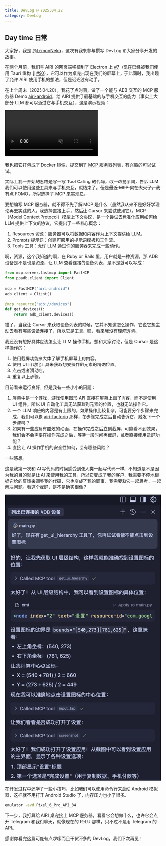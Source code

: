 ```yaml
---
title: DevLog @ 2025.04.22
category: DevLog
---
```


## Day time 日常

大家好，我是 [@LemonNeko](https://github.com/LemonNekoGH)，这次有我来参与撰写 DevLog 和大家分享开发的故事。

在两个月前，我们将 AIRI 的网页端移植到了 Electron 上 [#7](https://github.com/moeru-ai/airi/pull/7)（现在已经被我们使用 Tauri 重构 🤣 [#90](https://github.com/moeru-ai/airi/pull/90)），它可以作为桌宠出现在我们的屏幕上，于此同时，我出现了允许 AIRI 使用手机的想法，但是迟迟没有动手。

在上个周末（2025.04.20），我花了点时间，做了一个能与 ADB 交互的 MCP 服务器 Demo [airi-android](https://github.com/LemonNekoGH/airi-android)，给 AIRI 提供了最基础的与手机交互的能力（事实上大部分 LLM 都可以通过它与手机交互），这是演示视频：

<video controls muted>
  <source src="./assets/cursor-open-settings.mp4">
</video>

我也把它打包成了 Docker 镜像，提交到了 [MCP 服务器列表](https://mcp.so/server/airi-android/lemonnekogh)，有兴趣的可以试试。

实际上我一开始的思路是写一写 Tool Calling 的代码，改一改提示词，告诉 LLM 我们可以使用这些工具来与手机交互，就结束了。~~但是最近 MCP 实在太火了，我有点 FOMO，所以选择了 MCP 来实现它。~~

要想编写 MCP 服务器，就不得不先了解 MCP 是什么（虽然我从来不是好好学理论再去实践的人，我选择直接上手，然后让 Cursor 来尝试使用它）。MCP（Model Context Protocol）模型上下文协议，是一个尝试去标准化应用如何给 LLM 提供上下文的协议，它提出了一些核心概念：

1. Resources 资源：服务器可以将数据和内容作为上下文提供给 LLM。
2. Prompts 提示词：创建可服用的提示词模板和工作流。
3. Tools 工具：允许 LLM 通过你的服务器来完成一些动作。

啊，资源，这个我知道的啊，在 Ruby on Rails 里，用户就是一种资源，那 ADB 设备是不是也是资源，让 LLM 查看连接的设备列表，是不是就可以写成：

```python
from mcp.server.fastmcp import FastMCP
from ppadb.client import Client

mcp = FastMCP("airi-android")
adb_client = Client()

@mcp.resource("adb://devices")
def get_devices():
    return adb_client.devices()
```

错了，当我让 Cursor 来获取设备列表的时候，它并不知道怎么操作，它说它想主动去看有哪些设备连接了，所以它是工具，嗯，看来我没有理解透彻。

我还没有想好具体应该怎么让 LLM 操作手机，想和大家讨论，但是 Cursor 是这样操作的：

1. 使用截屏功能来大体了解手机屏幕上的内容。
2. 使用 UI 自动化工具来获取想要操作的元素的精确位置。
3. 点击或者滑动它。
4. 重复以上步骤。

目前看来运行良好，但是我有一些小小的问题：

1. 屏幕中是一个游戏，游戏使用图形 API 直接在屏幕上画了内容，而不是使用 UI 组件，所以 UI 自动化工具无法获取到元素的位置，也就无法操作它。
2. 一个 LLM 响应的内容是有上限的，如果操作比较复杂，可能要分个步骤来完成，我们可以像 [airi-factorio](https://github.com/moeru-ai/airi-factorio) 那样，在步骤完成之后自动告诉它，触发下一个步骤吗？
3. 如果有一些应用有酷炫的动画，在操作完成之后立刻截屏，可能看不到效果，我们会不会需要在操作完成之后，等待一段时间再截屏，或者直接使用录屏功能？
4. 直接让 AI 操作手机的安全性如何，会有哪些风险？

一些感想。

这是我第一次和 AI 写代码的时候感受到像人类一起写代码一样，不知道是不是因为我的目的就是让 AI 来使用我的工具，所以它变成了我的客户，我需要不停地根据它给的反馈来调整我的代码，它也变成了我的同事，我需要和它一起思考，一起解决问题。看这个截屏，是不是确实很像？

![](./assets/develop-with-cursor.jpeg)

在开发过程中还学了一些小技巧，比如我们可以使用命令行来启动 Android 模拟器，这样就不用打开 Android Studio 了，内存压力也小了很多。

```bash
emulator -avd Pixel_6_Pro_API_34
```

下一步，我打算给 AIRI 桌宠接上 MCP 服务器，看看它会想做什么，也许它会点开 Telegram 和我们聊天，就像现在的 ReLU 那样，只不过不是用 Telegram 的 API。

感谢你看完这篇可能有点啰嗦而且干货不多的 DevLog，我们下次再见！
